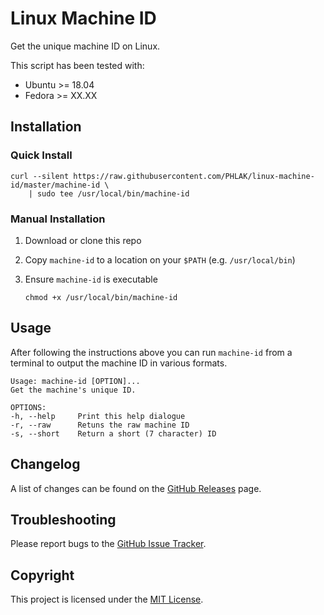 Linux Machine ID
================

Get the unique machine ID on Linux.

This script has been tested with:

  - Ubuntu >= 18.04
  - Fedora >= XX.XX

Installation
------------

### Quick Install

    curl --silent https://raw.githubusercontent.com/PHLAK/linux-machine-id/master/machine-id \
        | sudo tee /usr/local/bin/machine-id

### Manual Installation

  1. Download or clone this repo
  2. Copy `machine-id` to a location on your `$PATH` (e.g. `/usr/local/bin`)
  3. Ensure `machine-id` is executable

      `chmod +x /usr/local/bin/machine-id`

Usage
-----

After following the instructions above you can run `machine-id` from a terminal
to output the machine ID in various formats.

    Usage: machine-id [OPTION]...
    Get the machine's unique ID.

    OPTIONS:
    -h, --help     Print this help dialogue
    -r, --raw      Retuns the raw machine ID
    -s, --short    Return a short (7 character) ID

Changelog
---------

A list of changes can be found on the [GitHub Releases](https://github.com/PHLAK/linux-machine-id/releases) page.

Troubleshooting
---------------

Please report bugs to the [GitHub Issue Tracker](https://github.com/PHLAK/linux-machine-id/issues).

Copyright
---------

This project is licensed under the [MIT License](https://github.com/PHLAK/linux-machine-id/blob/master/LICENSE).
